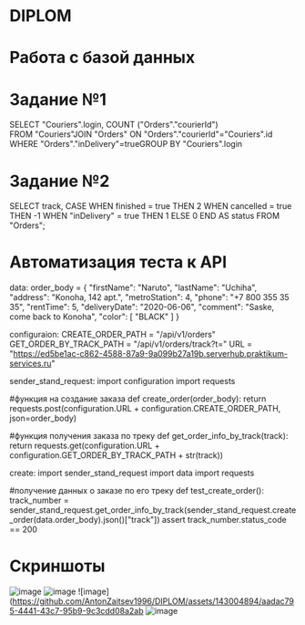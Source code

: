 # DIPLOM

# Работа с базой данных

# Задание №1

SELECT "Couriers".login,        COUNT ("Orders"."courierId")      
       FROM "Couriers"JOIN "Orders" ON "Orders"."courierId"="Couriers".id
WHERE "Orders"."inDelivery"=trueGROUP BY "Couriers".login

# Задание №2

SELECT track,     CASE WHEN finished = true THEN 2
           WHEN cancelled = true THEN -1           WHEN "inDelivery" = true THEN 1
           ELSE 0           END AS status
FROM "Orders";

# Автоматизация теста к API

data:
order_body = {
    "firstName": "Naruto",
    "lastName": "Uchiha",
    "address": "Konoha, 142 apt.",
    "metroStation": 4,
    "phone": "+7 800 355 35 35",
    "rentTime": 5,
    "deliveryDate": "2020-06-06",
    "comment": "Saske, come back to Konoha",
    "color": [
        "BLACK"
    ]
}


configuraion:
CREATE_ORDER_PATH = "/api/v1/orders"
GET_ORDER_BY_TRACK_PATH = "/api/v1/orders/track?t="
URL = "https://ed5be1ac-c862-4588-87a9-9a099b27a19b.serverhub.praktikum-services.ru"

sender_stand_request:
import configuration
import requests

#функция на создание заказа
def create_order(order_body):
    return requests.post(configuration.URL + configuration.CREATE_ORDER_PATH, json=order_body)

#функция получения заказа по треку
def get_order_info_by_track(track):
    return requests.get(configuration.URL + configuration.GET_ORDER_BY_TRACK_PATH + str(track))

create:
import sender_stand_request
import data
import requests

#получение данных о заказе по его треку
def test_create_order():
    track_number = sender_stand_request.get_order_info_by_track(sender_stand_request.create_order(data.order_body).json()["track"])
    assert track_number.status_code == 200


# Скриншоты 
![image](https://github.com/AntonZaitsev1996/DIPLOM/assets/143004894/639f00dc-a792-49ce-8032-7e5d7dfbe015)
![image](https://github.com/AntonZaitsev1996/DIPLOM/assets/143004894/f3c2878b-e9ac-4850-bd56-cb56de328115)
![image](https://github.com/AntonZaitsev1996/DIPLOM/assets/143004894/aadac795-4441-43c7-95b9-9c3cdd08a2ab
![image](https://github.com/AntonZaitsev1996/DIPLOM/assets/143004894/3633afbf-4e0f-41f8-becc-7bd431685318)








